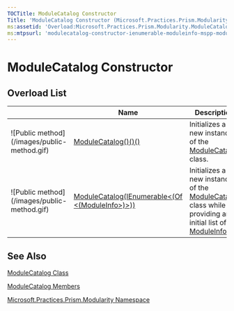 ```yaml
---
TOCTitle: ModuleCatalog Constructor
Title: 'ModuleCatalog Constructor (Microsoft.Practices.Prism.Modularity)'
ms:assetid: 'Overload:Microsoft.Practices.Prism.Modularity.ModuleCatalog.\#ctor'
ms:mtpsurl: 'modulecatalog-constructor-ienumerable-moduleinfo-mspp-modularity.md'
---
```


# ModuleCatalog Constructor

## Overload List


<table>

<thead>
<tr class="header">
<th> </th>
<th>Name</th>
<th>Description</th>
</tr>
</thead>
<tbody>
<tr class="odd">
<td>![Public method](/images/public-method.gif)</td>
<td><a href="https://msdn.microsoft.com/library/microsoft.practices.prism.modularity.modulecatalog.">ModuleCatalog()()()</a></td>
<td><div class="summary">
Initializes a new instance of the <a href="https://msdn.microsoft.com/library/microsoft.practices.prism.modularity.modulecatalog">ModuleCatalog</a> class.
</div></td>
</tr>
<tr class="even">
<td>![Public method](/images/public-method.gif)</td>
<td><a href="https://msdn.microsoft.com/library/microsoft.practices.prism.modularity.modulecatalog.">ModuleCatalog(IEnumerable&lt;(Of &lt;(ModuleInfo&gt;)&gt;))</a></td>
<td><div class="summary">
Initializes a new instance of the <a href="https://msdn.microsoft.com/library/microsoft.practices.prism.modularity.modulecatalog">ModuleCatalog</a> class while providing an initial list of <a href="https://msdn.microsoft.com/library/microsoft.practices.prism.modularity.moduleinfo">ModuleInfo</a>s.
</div></td>
</tr>
</tbody>
</table>

## See Also
[ModuleCatalog Class](https://msdn.microsoft.com/library/microsoft.practices.prism.modularity.modulecatalog)

[ModuleCatalog Members](https://msdn.microsoft.com/allmembers.t:microsoft.practices.prism.modularity.modulecatalog)

[Microsoft.Practices.Prism.Modularity Namespace](https://msdn.microsoft.com/library/microsoft.practices.prism.modularity)
